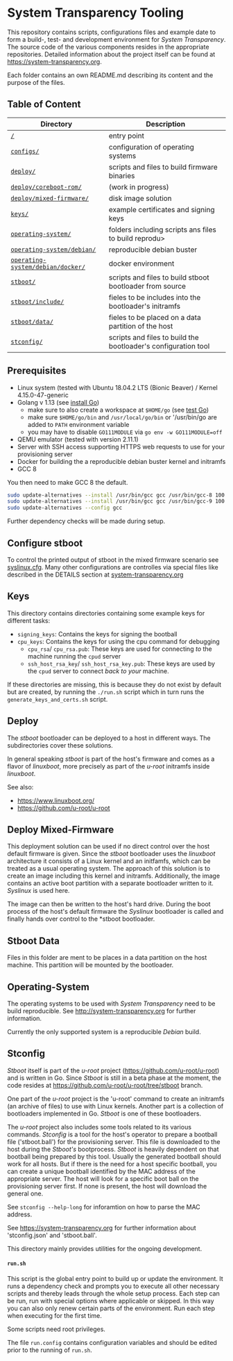 # System Transparency Tooling

This repository contains scripts, configurations files and example date to form
a build-, test- and development environment for _System Transparency_.
The source code of the various components resides in the appropriate repositories.
Detailed information about the project itself can be found at https://system-transparency.org.

Each folder contains an own README.md describing its content and the purpose of the files.

## Table of Content

| Directory                                                                                           | Description                                                    |
| --------------------------------------------------------------------------------------------------- | -------------------------------------------------------------- |
| [`/`](#scripts)                                                                                     | entry point                                                    |
| [`configs/`](configs/#configs)                                                                      | configuration of operating systems                             |
| [`deploy/`](deploy/#deploy)                                                                         | scripts and files to build firmware binaries                   |
| [`deploy/coreboot-rom/`](deploy/coreboot-rom/#deploy-coreboot-rom)                                  | (work in progress)                                             |
| [`deploy/mixed-firmware/`](deploy/mixed-firmware/#deploy-mixed-firmware)                            | disk image solution                                            |
| [`keys/`](keys/#keys)                                                                               | example certificates and signing keys                          |
| [`operating-system/`](operating-system/#operating-system)                                           | folders including scripts ans files to build reprodu>          |
| [`operating-system/debian/`](operating-system/debian/#operating-system-debian)                      | reproducible debian buster                                     |
| [`operating-system/debian/docker/`](operating-system/debian/docker/#operating-system-debian-docker) | docker environment                                             |
| [`stboot/`](stboot/#stboot)                                                                         | scripts and files to build stboot bootloader from source       |
| [`stboot/include/`](stboot/include/#stboot-include)                                                 | fieles to be includes into the bootloader's initramfs          |
| [`stboot/data/`](stboot/data/#stboot-data)                                                          | fieles to be placed on a data partition of the host            |
| [`stconfig/`](stconfig/#stconfig)                                                                   | scripts and files to build the bootloader's configuration tool |

## Prerequisites

* Linux system (tested with Ubuntu 18.04.2 LTS (Bionic Beaver) / Kernel 4.15.0-47-generic
* Golang v 1.13 (see [install Go](https://golang.org/doc/install#install))
	* make sure to also create a workspace at `$HOME/go` (see [test Go](https://golang.org/doc/install#testing))
	* make sure `$HOME/go/bin` and `/usr/local/go/bin` or '/usr/bin/go are added to `PATH` environment variable
    * you may have to disable `GO111MODULE` via `go env -w GO111MODULE=off`
* QEMU emulator (tested with version 2.11.1)
* Server with SSH access supporting HTTPS web requests to use for your provisioning server
* Docker for building the a reproducible debian buster kernel and initramfs
* GCC 8


You then need to make GCC 8 the default.

```bash
sudo update-alternatives --install /usr/bin/gcc gcc /usr/bin/gcc-8 100 --slave /usr/bin/g++ g++ /usr/bin/g++-8
sudo update-alternatives --install /usr/bin/gcc gcc /usr/bin/gcc-9 100 --slave /usr/bin/g++ g++ /usr/bin/g++-9
sudo update-alternatives --config gcc
```

Further dependency checks will be made during setup.

## Configure stboot

To control the printed output of stboot in the mixed firmware scenario see
[syslinux.cfg](deploy/mixed-firmware/#syslinux.cfg). Many other configurations
are controlles via special files like described in the DETAILS section at
[system-transparency.org](https://www.system-transparency.org/)

## Keys

This directory contains directories containing some example keys for different tasks:

- `signing_keys`: Contains the keys for signing the bootball
- `cpu_keys`: Contains the keys for using the cpu command for debugging
  - `cpu_rsa`/ `cpu_rsa.pub`: These keys are used for connecting _to_ the machine running the `cpud` server
  - `ssh_host_rsa_key`/ `ssh_host_rsa_key.pub`: These keys are used by the `cpud` server to connect _back to your_ machine.

If these directories are missing, this is because they do not exist by default
but are created, by running the `./run.sh` script which in turn runs the
`generate_keys_and_certs.sh` script.

## Deploy

The _stboot_ bootloader can be deployed to a host in different ways.
The subdirectories cover these solutions.

In general speaking _stboot_ is part of the host's firmware and comes as a
flavor of _linuxboot_, more precisely as part of the _u-root_ initramfs inside
_linuxboot_.

See also:

- https://www.linuxboot.org/
- https://github.com/u-root/u-root

## Deploy Mixed-Firmware

This deployment solution can be used if no direct control over the host
default firmware is given. Since the _stboot_ bootloader uses the
_linuxboot_ architecture it consists of a Linux kernel and an initfamfs,
which can be treated as a usual operating system. The approach of this
solution is to create an image including this kernel and initramfs.
Additionally, the image contains an active boot partition with a
separate bootloader written to it. _Syslinux_ is used here.

The image can then be written to the host's hard drive. During the boot
process of the host's default firmware the _Syslinux_ bootloader is called and
finally hands over control to the \*stboot bootloader.


## Stboot Data

Files in this folder are ment to be places in a data partition on the host
machine. This partition will be mounted by the bootloader.

## Operating-System

The operating systems to be used with _System Transparency_ need to be build
reproducible. See http://system-transparency.org for further information.

Currently the only supported system is a reproducible _Debian_ build.

## Stconfig

_Stboot_ itself is part of the _u-root_ project (https://github.com/u-root/u-root)
and is written in Go. Since _Stboot_ is still in a beta phase at the moment,
the code resides at https://github.com/u-root/u-root/tree/stboot branch.

One part of the _u-root_ project is the 'u-root' command to create an initramfs
(an archive of files) to use with Linux kernels. Another part is a collection
of bootloaders implemented in Go. _Stboot_ is one of these bootloaders.

The _u-root_ project also includes some tools related to its various commands.
_Stconfig_ is a tool for the host's operator to prepare a bootball file ('stboot.ball')
for the provisioning server. This file is downloaded to the host during the
_Stboot's_ bootprocess. _Stboot_ is heavily dependent on that bootball being
prepared by this tool.
Usually the generated bootball should work for all hosts.
But if there is the need for a host specific bootball, you can create a unique bootball
identified by the MAC address of the appropriate server.
The host will look for a specific boot ball on the provisioning server first.
If none is present, the host will download the general one.

See `stconfig --help-long` for inforamtion on how to parse the MAC address.

See https://system-transparency.org for further information about 'stconfig.json' and 'stboot.ball'.

This directory mainly provides utilities for the ongoing development.

#### `run.sh`

This script is the global entry point to build up or update the environment.
It runs a dependency check and prompts you to execute all other necessary
scripts and thereby leads through the whole setup process. Each step can be run,
run with special options where applicable or skipped.
In this way you can also only renew certain parts of the environment.
Run each step when executing for the first time.

Some scripts need root privileges.

The file `run.config` contains configuration variables and should be edited
prior to the running of `run.sh`.

